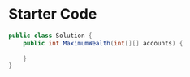 # Starter Code

```csharp
public class Solution {
    public int MaximumWealth(int[][] accounts) {
        
    }
}
```